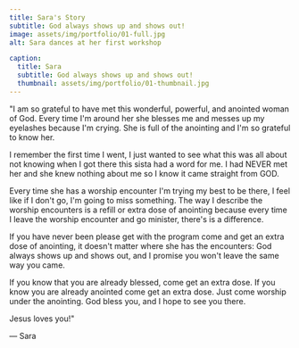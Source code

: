 ```yaml
---
title: Sara's Story
subtitle: God always shows up and shows out!
image: assets/img/portfolio/01-full.jpg
alt: Sara dances at her first workshop

caption:
  title: Sara
  subtitle: God always shows up and shows out!
  thumbnail: assets/img/portfolio/01-thumbnail.jpg
---
```

"I am so grateful to have met this wonderful, powerful, and anointed woman of God. Every time I'm around her she blesses me and messes up my eyelashes because I'm crying. She is full of the anointing and I'm so grateful to know her.

I remember the first time I went, I just wanted to see what this was all about not knowing when I got there this sista had a word for me. I had NEVER met her and she knew nothing about me so I know it came straight from GOD.

Every time she has a worship encounter I'm trying my best to be there, I feel like if I don't go, I'm going to miss something. The way I describe the worship encounters is a refill or extra dose of anointing because every time I leave the worship encounter and go minister, there's is a difference.

If you have never been please get with the program come and get an extra dose of anointing, it doesn't matter where she has the encounters: God always shows up and shows out, and I promise you won't leave the same way you came.

If you know that you are already blessed, come get an extra dose. If you know you are already anointed come get an extra dose.
Just come worship under the anointing.
God bless you, and I hope to see you there.

Jesus loves you!"

— Sara
